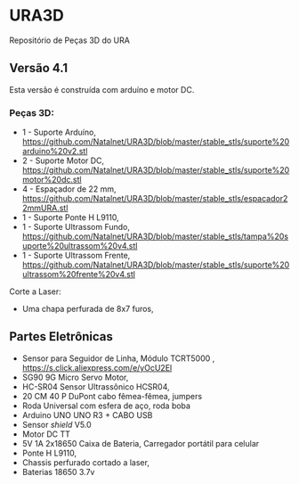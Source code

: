 # URA3D
Repositório de Peças 3D do URA

## Versão 4.1 

Esta versão é construída com arduíno e motor DC. 

### Peças 3D: 
* 1 - Suporte Arduíno, https://github.com/Natalnet/URA3D/blob/master/stable_stls/suporte%20arduino%20v2.stl
* 2 - Suporte Motor DC, https://github.com/Natalnet/URA3D/blob/master/stable_stls/suporte%20motor%20dc.stl
* 4 - Espaçador de 22 mm, https://github.com/Natalnet/URA3D/blob/master/stable_stls/espacador22mmURA.stl 
* 1 - Suporte Ponte H L9110, 
* 1 - Suporte Ultrassom Fundo, https://github.com/Natalnet/URA3D/blob/master/stable_stls/tampa%20suporte%20ultrassom%20v4.stl
* 1 - Suporte Ultrassom Frente, https://github.com/Natalnet/URA3D/blob/master/stable_stls/suporte%20ultrassom%20frente%20v4.stl


Corte a Laser:
* Uma chapa perfurada de 8x7 furos, 

## Partes Eletrônicas
* Sensor para Seguidor de Linha, Módulo TCRT5000 , https://s.click.aliexpress.com/e/yOcU2El
* SG90 9G Micro Servo Motor, 
* HC-SR04 Sensor Ultrassônico HCSR04, 
* 20 CM 40 P DuPont cabo fêmea-fêmea, jumpers
* Roda Universal com esfera de aço, roda boba 
* Arduino UNO UNO R3 + CABO USB
* Sensor _shield_  V5.0
* Motor DC TT 
* 5V 1A 2x18650 Caixa de Bateria, Carregador portátil para celular
* Ponte H L9110, 
* Chassis perfurado cortado a laser, 
* Baterias 18650 3.7v 
